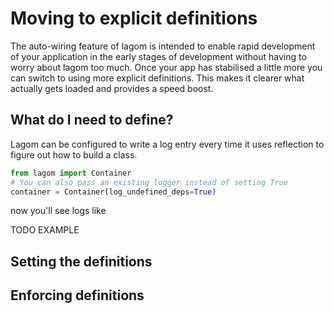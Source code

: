 # Moving to explicit definitions

The auto-wiring feature of lagom is intended to enable rapid
development of your application in the early stages of development without
having to worry about lagom too much. Once your app has stabilised a little
more you can switch to using more explicit definitions. This makes it clearer
what actually gets loaded and provides a speed boost.

## What do I need to define?
Lagom can be configured to write a log entry every time it uses reflection
to figure out how to build a class.

```python
from lagom import Container
# You can also pass an existing logger instead of setting True
container = Container(log_undefined_deps=True)
```

now you'll see logs like

TODO EXAMPLE

## Setting the definitions

## Enforcing definitions